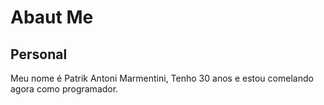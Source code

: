 # Abaut Me
## Personal
Meu nome é Patrik Antoni Marmentini, Tenho 30 anos e estou comelando agora como programador.
